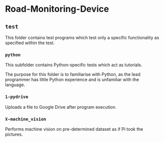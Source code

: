 # Road-Monitoring-Device

## `test`

This folder contains test programs which test only a specific functionality as specified within the test.

### `python`

This subfolder contains Python-specific tests which act as tutorials. 

The purpose for this folder is to familiarise with Python, as the lead programmer has little Python experience and is unfamiliar with the language.

### `1-pydrive`

Uploads a file to Google Drive after program execution.

### `X-machine_vision`

Performs machine vision on pre-determined dataset as if Pi took the pictures.